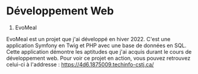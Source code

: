 
# Développement Web

1. EvoMeal

EvoMeal est un projet que j'ai développé en hiver 2022. C'est une application Symfony en Twig et PHP avec une base de données en SQL. Cette application démontre les aptitudes que j'ai acquis durant le cours de développement web. Pour voir ce projet en action, vous pouvez retrouvez celui-ci à l'addresse : https://4d6.1875009.techinfo-cstj.ca/